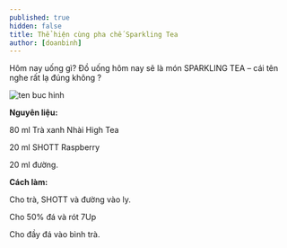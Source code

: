 ```yaml
---
published: true
hidden: false
title: Thể hiện cùng pha chế Sparkling Tea
author: [doanbinh] 
---
```


Hôm nay uống gì?
Đồ uống hôm nay sẽ là món SPARKLING TEA – cái tên nghe rất lạ đúng không ?

![ten buc hinh](https://vietblend.vn/wp-content/uploads/2018/12/img_3128.jpg "ten buc hinh")

**Nguyên liệu:**

80 ml Trà xanh Nhài High Tea

20 ml SHOTT Raspberry

20 ml đường.

**Cách làm:**

Cho trà, SHOTT và đường vào ly.

Cho 50% đá và rót 7Up

Cho đầy đá vào bình trà.